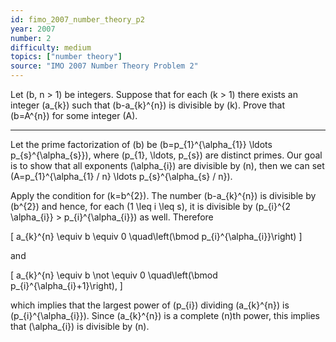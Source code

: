 ```yaml
---
id: fimo_2007_number_theory_p2
year: 2007
number: 2
difficulty: medium
topics: ["number theory"]
source: "IMO 2007 Number Theory Problem 2"
---
```


Let \(b, n > 1\) be integers. Suppose that for each \(k > 1\) there exists an integer \(a_{k}\) such that \(b-a_{k}^{n}\) is divisible by \(k\). Prove that \(b=A^{n}\) for some integer \(A\).

---
Let the prime factorization of \(b\) be \(b=p_{1}^{\alpha_{1}} \ldots p_{s}^{\alpha_{s}}\), where \(p_{1}, \ldots, p_{s}\) are distinct primes. Our goal is to show that all exponents \(\alpha_{i}\) are divisible by \(n\), then we can set \(A=p_{1}^{\alpha_{1} / n} \ldots p_{s}^{\alpha_{s} / n}\).

Apply the condition for \(k=b^{2}\). The number \(b-a_{k}^{n}\) is divisible by \(b^{2}\) and hence, for each \(1 \leq i \leq s\), it is divisible by \(p_{i}^{2 \alpha_{i}} > p_{i}^{\alpha_{i}}\) as well. Therefore

\[
a_{k}^{n} \equiv b \equiv 0 \quad\left(\bmod p_{i}^{\alpha_{i}}\right)
\]

and

\[
a_{k}^{n} \equiv b \not \equiv 0 \quad\left(\bmod p_{i}^{\alpha_{i}+1}\right),
\]

which implies that the largest power of \(p_{i}\) dividing \(a_{k}^{n}\) is \(p_{i}^{\alpha_{i}}\). Since \(a_{k}^{n}\) is a complete \(n\)th power, this implies that \(\alpha_{i}\) is divisible by \(n\).
